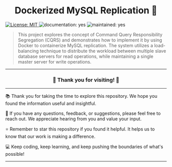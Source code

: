 <h1 align="center">Dockerized MySQL Replication 👋</h1>
<p>
  <a href="#" target="_blank">
    <img alt="License: MIT" src="https://img.shields.io/badge/License-MIT-yellow.svg" />
  </a>
  <img alt="documentation: yes" src="https://img.shields.io/badge/Documentation-Yes-green.svg" />
  <img alt="maintained: yes" src="https://img.shields.io/badge/Maintained-Yes-green.svg" />
</p>

> This project explores the concept of Command Query Responsibility Segregation (CQRS) and demonstrates how to implement it by using Docker to containerize MySQL replication. The system utilizes a load-balancing technique to distribute the workload between multiple slave database servers for read operations, while maintaining a single master server for write operations.


-----------------------------------------------

<h3 align="center">🌟 Thank you for visiting! 🌟</h3>

-----------------------------------------------

📚  Thank you for taking the time to explore this repository. We hope you found the information useful and insightful.

🤝  If you have any questions, feedback, or suggestions, please feel free to reach out. We appreciate hearing from you and value your input.

⭐️  Remember to star this repository if you found it helpful. It helps us to know that our work is making a difference.

💻  Keep coding, keep learning, and keep pushing the boundaries of what's possible!

-----------------------------------------------

